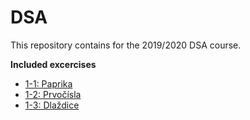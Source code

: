 # DSA
This repository contains for the 2019/2020 DSA course.

**Included excercises**
- [1-1: Paprika](./1_1_Paprika)
- [1-2: Prvočísla](./1_2_Prvocisla)
- [1-3: Dlaždice](./1_3_Dlazdice)
